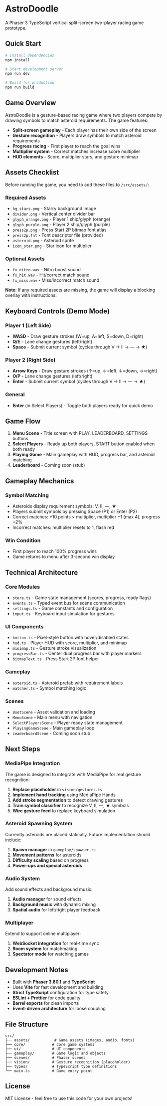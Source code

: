 # AstroDoodle

A Phaser 3 TypeScript vertical split-screen two-player racing game prototype.

## Quick Start

```bash
# Install dependencies
npm install

# Start development server
npm run dev

# Build for production
npm run build
```

## Game Overview

AstroDoodle is a gesture-based racing game where two players compete by drawing symbols to match asteroid requirements. The game features:

- **Split-screen gameplay** - Each player has their own side of the screen
- **Gesture recognition** - Players draw symbols to match asteroid requirements
- **Progress racing** - First player to reach the goal wins
- **Multiplier system** - Correct matches increase score multiplier
- **HUD elements** - Score, multiplier stars, and gesture minimap

## Assets Checklist

Before running the game, you need to add these files to `/src/assets/`:

### Required Assets
- `bg_stars.png` - Starry background image
- `divider.png` - Vertical center divider bar
- `glyph_orange.png` - Player 1 ship/glyph (orange)
- `glyph_purple.png` - Player 2 ship/glyph (purple)
- `press2p.png` - Press Start 2P bitmap font atlas
- `press2p.fnt` - Font descriptor file (provided)
- `asteroid.png` - Asteroid sprite
- `icon_star.png` - Star icon for multiplier

### Optional Assets
- `fx_nitro.wav` - Nitro boost sound
- `fx_hit.wav` - Hit/correct match sound
- `fx_miss.wav` - Miss/incorrect match sound

**Note**: If any required assets are missing, the game will display a blocking overlay with instructions.

## Keyboard Controls (Demo Mode)

### Player 1 (Left Side)
- **WASD** - Draw gesture strokes (W=up, A=left, S=down, D=right)
- **Q/E** - Lane change gestures (left/right)
- **Space** - Submit current symbol (cycles through V → II → — → ★)

### Player 2 (Right Side)
- **Arrow Keys** - Draw gesture strokes (↑=up, ←=left, ↓=down, →=right)
- **O/P** - Lane change gestures (left/right)
- **Enter** - Submit current symbol (cycles through V → II → — → ★)

### General
- **Enter** (in Select Players) - Toggle both players ready for quick demo

## Game Flow

1. **Menu Scene** - Title screen with PLAY, LEADERBOARD, SETTINGS buttons
2. **Select Players** - Ready up both players, START button enabled when both ready
3. **Playing Game** - Main gameplay with HUD, progress bar, and asteroid matching
4. **Leaderboard** - Coming soon (stub)

## Gameplay Mechanics

### Symbol Matching
- Asteroids display requirement symbols: V, II, —, ★
- Players submit symbols by pressing Space (P1) or Enter (P2)
- Correct matches: +10 points × multiplier, multiplier +1 (max 4), progress +2%
- Incorrect matches: multiplier resets to 1, flash red

### Win Condition
- First player to reach 100% progress wins
- Game returns to menu after 3-second win display

## Technical Architecture

### Core Modules
- `store.ts` - Game state management (scores, progress, ready flags)
- `events.ts` - Typed event bus for scene communication
- `settings.ts` - Game constants and configuration
- `input.ts` - Keyboard input simulation for gestures

### UI Components
- `button.ts` - Pixel-style button with hover/disabled states
- `hud.ts` - Player HUD with score, multiplier, and minimap
- `minimap.ts` - Gesture stroke visualization
- `progressBar.ts` - Center dual progress bar with player markers
- `bitmapText.ts` - Press Start 2P font helper

### Gameplay
- `asteroid.ts` - Asteroid prefab with requirement labels
- `matcher.ts` - Symbol matching logic

### Scenes
- `BootScene` - Asset validation and loading
- `MenuScene` - Main menu with navigation
- `SelectPlayersScene` - Player ready state management
- `PlayingGameScene` - Main gameplay loop
- `LeaderboardScene` - Coming soon stub

## Next Steps

### MediaPipe Integration
The game is designed to integrate with MediaPipe for real gesture recognition:

1. **Replace placeholder** in `vision/gestures.ts`
2. **Implement hand tracking** using MediaPipe Hands
3. **Add stroke segmentation** to detect drawing gestures
4. **Train symbol classifier** to recognize V, II, —, ★ symbols
5. **Wire gesture feed** to replace keyboard simulation

### Asteroid Spawning System
Currently asteroids are placed statically. Future implementation should include:

1. **Spawn manager** in `gameplay/spawner.ts`
2. **Movement patterns** for asteroids
3. **Difficulty scaling** based on progress
4. **Power-ups and special asteroids**

### Audio System
Add sound effects and background music:

1. **Audio manager** for sound effects
2. **Background music** with dynamic mixing
3. **Spatial audio** for left/right player feedback

### Multiplayer
Extend to support online multiplayer:

1. **WebSocket integration** for real-time sync
2. **Room system** for matchmaking
3. **Spectator mode** for watching games

## Development Notes

- Built with **Phaser 3.80.1** and **TypeScript**
- Uses **Vite** for fast development and building
- **Strict TypeScript** configuration for type safety
- **ESLint + Prettier** for code quality
- **Barrel exports** for clean imports
- **Event-driven architecture** for loose coupling

## File Structure

```
src/
├── assets/           # Game assets (images, audio, fonts)
├── core/            # Core game systems
├── ui/              # UI components
├── gameplay/        # Game logic and objects
├── scenes/          # Phaser scenes
├── vision/          # Gesture recognition (placeholder)
├── types/           # TypeScript type definitions
└── main.ts          # Game entry point
```

## License

MIT License - feel free to use this code for your own projects!
